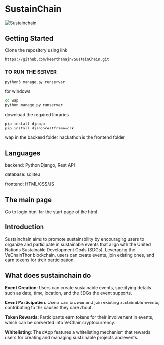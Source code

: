 # SustainChain
![Sustainchain](https://github.com/keerthanajn/VeChain/assets/160651738/824c745b-7a3c-4522-99ba-84ce9d517452)


## Getting Started
Clone the repository using link
```
https://github.com/keerthanajn/SustainChain.git
```
### TO RUN THE SERVER
```bash
python3 manage.py runserver
```
for windows
```bash
cd wap
python manage.py runserver
```
download the required libraries
```bash
pip install django
pip install djangorestframework
```
wap in the backend folder
hackathon is the frontend folder
## Languages
backend: Python Django, Rest API 

database: sqlite3

frontend: HTML/CSS/JS
## The main page
Go to login.html for the start page of the html

## Introduction
Sustainchain aims to promote sustainability by encouraging users to organize and participate in sustainable events that align with the United Nations Sustainable Development Goals (SDGs). Leveraging the VeChainThor blockchain, users can create events, join existing ones, and earn tokens for their participation.

## What does sustainchain do
**Event Creation**: Users can create sustainable events, specifying details such as date, time, location, and the SDGs the event supports.

**Event Participation**: Users can browse and join existing sustainable events, contributing to the causes they care about.

**Token Rewards**: Participants earn tokens for their involvement in events, which can be converted into VeChain cryptocurrency.

**Whitelisting**: The dApp features a whitelisting mechanism that rewards users for creating and managing sustainable projects and events.







